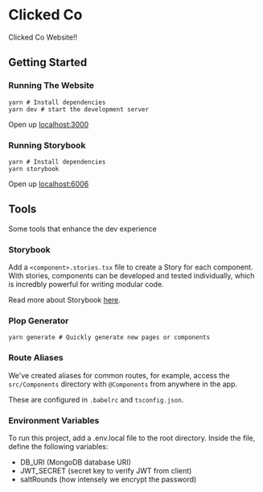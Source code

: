 # Clicked Co

Clicked Co Website!!

## Getting Started

### Running The Website

```shell
yarn # Install dependencies
yarn dev # start the development server
```

Open up [localhost:3000](http://localhost:3000)

### Running Storybook

```shell
yarn # Install dependencies
yarn storybook
```

Open up [localhost:6006](http://localhost:6006)

## Tools

Some tools that enhance the dev experience

### Storybook

Add a `<component>.stories.tsx` file to create a Story for each component. With stories, components can be developed and tested individually, which is incredbly powerful for writing modular code.

Read more about Storybook [here](http://storybook.js.org/).

### Plop Generator

```shell
yarn generate # Quickly generate new pages or components
```

### Route Aliases

We've created aliases for common routes, for example, access the `src/Components` directory with `@Components` from anywhere in the app.

These are configured in `.babelrc` and `tsconfig.json`.

### Environment Variables

To run this project, add a .env.local file to the root directory. Inside the file, define the following variables:

- DB_URI (MongoDB database URI)
- JWT_SECRET (secret key to verify JWT from client)
- saltRounds (how intensely we encrypt the password)

